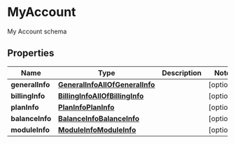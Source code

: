 

# MyAccount

My Account schema

## Properties

| Name | Type | Description | Notes |
|------------ | ------------- | ------------- | -------------|
|**generalInfo** | [**GeneralInfoAllOfGeneralInfo**](GeneralInfoAllOfGeneralInfo.md) |  |  [optional] |
|**billingInfo** | [**BillingInfoAllOfBillingInfo**](BillingInfoAllOfBillingInfo.md) |  |  [optional] |
|**planInfo** | [**PlanInfoPlanInfo**](PlanInfoPlanInfo.md) |  |  [optional] |
|**balanceInfo** | [**BalanceInfoBalanceInfo**](BalanceInfoBalanceInfo.md) |  |  [optional] |
|**moduleInfo** | [**ModuleInfoModuleInfo**](ModuleInfoModuleInfo.md) |  |  [optional] |



